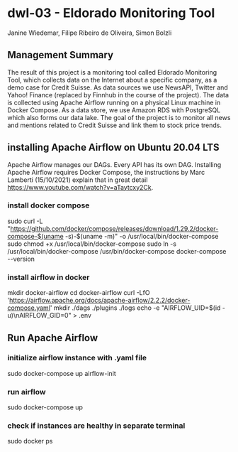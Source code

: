 # dwl-03 - Eldorado Monitoring Tool
Janine Wiedemar, Filipe Ribeiro de Oliveira, Simon Bolzli

## Management Summary
The result of this project is a monitoring tool called Eldorado Monitoring Tool, which collects data on the Internet about a specific company, as a demo case for Credit Suisse. As data sources we use NewsAPI, Twitter and Yahoo! Finance (replaced by Finnhub in the course of the project). The data is collected using Apache Airflow running on a physical Linux machine in Docker Compose. As a data store, we use Amazon RDS with PostgreSQL which also forms our data lake. The goal of the project is to monitor all news and mentions related to Credit Suisse and link them to stock price trends.

## installing Apache Airflow on Ubuntu 20.04 LTS
Apache Airflow manages our DAGs. Every API has its own DAG. Installing Apache Airflow requires Docker Compose, the instructions by Marc Lamberti (15/10/2021) explain that in great detail https://www.youtube.com/watch?v=aTaytcxy2Ck.

### install docker compose
sudo curl -L "https://github.com/docker/compose/releases/download/1.29.2/docker-compose-$(uname -s)-$(uname -m)" -o /usr/local/bin/docker-compose
sudo chmod +x /usr/local/bin/docker-compose
sudo ln -s /usr/local/bin/docker-compose /usr/bin/docker-compose
docker-compose --version

### install airflow in docker
mkdir docker-airflow
cd docker-airflow
curl -LfO 'https://airflow.apache.org/docs/apache-airflow/2.2.2/docker-compose.yaml'
mkdir ./dags ./plugins ./logs
echo -e "AIRFLOW_UID=$(id -u)\nAIRFLOW_GID=0" > .env

## Run Apache Airflow
### initialize airflow instance with .yaml file
sudo docker-compose up airflow-init

### run airflow
sudo docker-compose up

### check if instances are healthy in separate terminal
sudo docker ps

